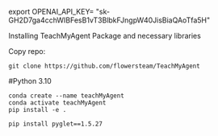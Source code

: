 export OPENAI_API_KEY= "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"


Installing TeachMyAgent Package and necessary libraries

Copy repo:
```
git clone https://github.com/flowersteam/TeachMyAgent
```

#Python 3.10
```
conda create --name teachMyAgent
conda activate teachMyAgent
pip install -e .
```

```
pip install pyglet==1.5.27
```
